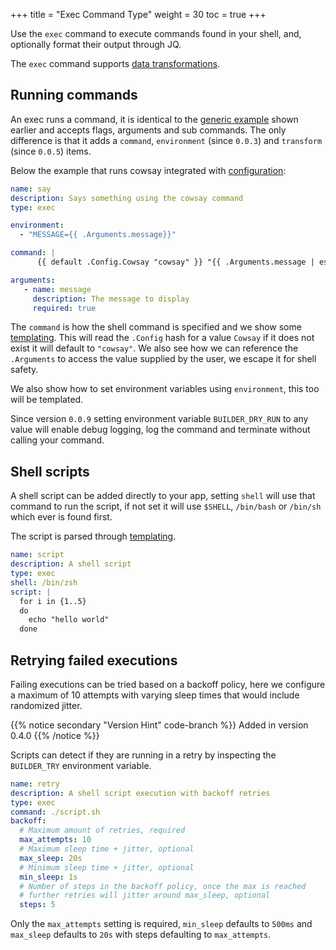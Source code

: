 +++
title = "Exec Command Type"
weight = 30
toc = true
+++

Use the `exec` command to execute commands found in your shell, and, optionally format their output through JQ.

The `exec` command supports [data transformations](../transformations).

## Running commands

An exec runs a command, it is identical to the [generic example](../common-settings/) shown earlier and accepts flags, arguments and sub commands.  The only difference is that it adds a `command`, `environment` (since `0.0.3`) and `transform` (since `0.0.5`) items.

Below the example that runs cowsay integrated with [configuration](Configuration):

```yaml
name: say
description: Says something using the cowsay command
type: exec

environment:
  - "MESSAGE={{ .Arguments.message}}"

command: |
      {{ default .Config.Cowsay "cowsay" }} "{{ .Arguments.message | escape }}"

arguments:
   - name: message
     description: The message to display
     required: true
```

The `command` is how the shell command is specified and we show some [templating](../templating).  This will read the `.Config` hash for a value `Cowsay` if it does not exist it will default to `"cowsay"`. We also see how we can reference the `.Arguments` to access the value supplied by the user, we escape it for shell safety.

We also show how to set environment variables using `environment`, this too will be templated.

Since version `0.0.9` setting environment variable `BUILDER_DRY_RUN` to any value will enable debug logging, log the command and terminate without calling your command.

## Shell scripts

A shell script can be added directly to your app, setting `shell` will use that command to run the script, if not set it will use `$SHELL`, `/bin/bash` or `/bin/sh` which ever is found first.

The script is parsed through [templating](../templating).

```yaml
name: script
description: A shell script
type: exec
shell: /bin/zsh
script: |
  for i in {1..5}
  do
    echo "hello world"
  done
```

## Retrying failed executions

Failing executions can be tried based on a backoff policy, here we configure a maximum of 10 attempts with varying sleep
times that would include randomized jitter.

{{% notice secondary "Version Hint" code-branch %}}
Added in version 0.4.0
{{% /notice %}}

Scripts can detect if they are running in a retry by inspecting the `BUILDER_TRY` environment variable.

```yaml
name: retry
description: A shell script execution with backoff retries
type: exec
command: ./script.sh
backoff:
  # Maximum amount of retries, required
  max_attempts: 10
  # Maximum sleep time + jitter, optional
  max_sleep: 20s
  # Minimum sleep time + jitter, optional
  min_sleep: 1s
  # Number of steps in the backoff policy, once the max is reached
  # further retries will jitter around max_sleep, optional
  steps: 5
```

Only the `max_attempts` setting is required, `min_sleep` defaults to `500ms` and `max_sleep` defaults to `20s` with steps
defaulting to `max_attempts`.
